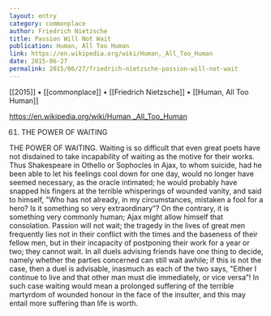 ```yaml
---
layout: entry
category: commonplace
author: Friedrich Nietzsche
title: Passion Will Not Wait
publication: Human, All Too Human
link: https://en.wikipedia.org/wiki/Human,_All_Too_Human
date: 2015-06-27
permalink: 2015/06/27/friedrich-nietzsche-passion-will-not-wait
---
```


[[2015]] • [[commonplace]] • [[Friedrich Nietzsche]] • [[Human, All Too Human]] 

https://en.wikipedia.org/wiki/Human,_All_Too_Human

61. THE POWER OF WAITING

THE POWER OF WAITING.  Waiting is so difficult that even great poets have not disdained to take incapability of waiting as the motive for their works.  Thus Shakespeare in Othello or Sophocles in Ajax, to whom suicide, had he been able to let his feelings cool down for one day, would no longer have seemed necessary, as the oracle intimated; he would probably have snapped his fingers at the terrible whisperings of wounded vanity, and said to himself, "Who has not already, in my circumstances, mistaken a fool for a hero?  Is it something so very extraordinary”?  On the contrary, it is something very commonly human; Ajax might allow himself that consolation.  Passion will not wait; the tragedy in the lives of great men frequently lies not in their conflict with the times and the baseness of their fellow men, but in their incapacity of postponing their work for a year or two; they cannot wait.  In all duels advising friends have one thing to decide, namely whether the parties concerned can still wait awhile; if this is not the case, then a duel is advisable, inasmuch as each of the two says, "Either I continue to live and that other man must die immediately, or vice versa”!  In such case waiting would mean a prolonged suffering of the terrible martyrdom of wounded honour in the face of the insulter, and this may entail more suffering than life is worth.  